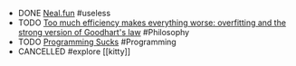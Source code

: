 - DONE [Neal.fun](https://neal.fun/) #useless
- TODO [Too much efficiency makes everything worse: overfitting and the strong version of Goodhart's law](https://sohl-dickstein.github.io/2022/11/06/strong-Goodhart.html) #Philosophy
- TODO [Programming Sucks](https://www.stilldrinking.org/programming-sucks) #Programming
- CANCELLED #explore [[kitty]]